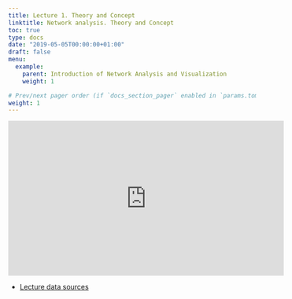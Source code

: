 ```yaml
---
title: Lecture 1. Theory and Concept
linktitle: Network analysis. Theory and Concept
toc: true
type: docs
date: "2019-05-05T00:00:00+01:00"
draft: false
menu:
  example:
    parent: Introduction of Network Analysis and Visualization
    weight: 1

# Prev/next pager order (if `docs_section_pager` enabled in `params.toml`)
weight: 1
---
```



<iframe width="560" height="315" src="https://www.youtube.com/embed/o5-o1EPSWZg" frameborder="0" allow="accelerometer; autoplay; clipboard-write; encrypted-media; gyroscope; picture-in-picture" allowfullscreen></iframe>

  - [Lecture data sources](https://github.com/Arizonagong/vCIES2020_Network-Analysis)
  
  